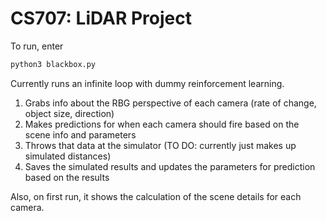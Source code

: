 # CS707: LiDAR Project

To run, enter 

```bash
python3 blackbox.py
```

Currently runs an infinite loop with dummy reinforcement learning.
1. Grabs info about the RBG perspective of each camera (rate of change, object size, direction)
2. Makes predictions for when each camera should fire based on the scene info and parameters
3. Throws that data at the simulator (TO DO: currently just makes up simulated distances)
4. Saves the simulated results and updates the parameters for prediction based on the results


Also, on first run, it shows the calculation of the scene details for each camera.

